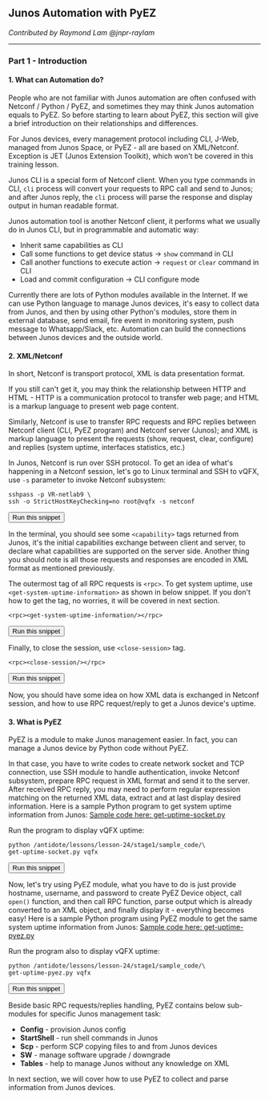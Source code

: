 ## Junos Automation with PyEZ

*Contributed by Raymond Lam @jnpr-raylam*

---

### Part 1 - Introduction

#### 1. What can Automation do?

People who are not familiar with Junos automation are often confused with Netconf / Python / PyEZ, and sometimes they may think Junos automation equals to PyEZ.  So before starting to learn about PyEZ, this section will give a brief introduction on their relationships and differences.

For Junos devices, every management protocol including CLI, J-Web, managed from Junos Space, or PyEZ - all are based on XML/Netconf. Exception is JET (Junos Extension Toolkit), which won't be covered in this training lesson.

Junos CLI is a special form of Netconf client. When you type commands in CLI, `cli` process will convert your requests to RPC call and send to Junos; and after Junos reply, the `cli` process will parse the response and display output in human readable format.

Junos automation tool is another Netconf client, it performs what we usually do in Junos CLI, but in programmable and automatic way:
  - Inherit same capabilities as CLI
  - Call some functions to get device status -> `show` command in CLI
  - Call another functions to execute action -> `request` or `clear` command in CLI
  - Load and commit configuration -> CLI configure mode

Currently there are lots of Python modules available in the Internet. If we can use Python language to manage Junos devices, it's easy to collect data from Junos, and then by using other Python's modules, store them in external database, send email, fire event in monitoring system, push message to Whatsapp/Slack, etc.  Automation can build the connections between Junos devices and the outside world.

#### 2. XML/Netconf

In short, Netconf is transport protocol, XML is data presentation format.

If you still can't get it, you may think the relationship between HTTP and HTML - HTTP is a communication protocol to transfer web page; and HTML is a markup language to present web page content.

Similarly, Netconf is use to transfer RPC requests and RPC replies between Netconf client (CLI, PyEZ program) and Netconf server (Junos); and XML is markup language to present the requests (show, request, clear, configure) and replies (system uptime, interfaces statistics, etc.)

In Junos, Netconf is run over SSH protocol. To get an idea of what's happening in a Netconf session, let's go to Linux terminal and SSH to vQFX, use `-s` parameter to invoke Netconf subsystem: 

```
sshpass -p VR-netlab9 \
ssh -o StrictHostKeyChecking=no root@vqfx -s netconf
```
<button type="button" class="btn btn-primary btn-sm" onclick="runSnippetInTab('linux', 0)">Run this snippet</button>

In the terminal, you should see some `<capability>` tags returned from Junos, it's the initial capabilities exchange between client and server, to declare what capabilities are supported on the server side. Another thing you should note is all those requests and responses are encoded in XML format as mentioned previously.

The outermost tag of all RPC requests is `<rpc>`. To get system uptime, use `<get-system-uptime-information>` as shown in below snippet. If you don't how to get the tag, no worries, it will be covered in next section.

```
<rpc><get-system-uptime-information/></rpc>
```
<button type="button" class="btn btn-primary btn-sm" onclick="runSnippetInTab('linux', 1)">Run this snippet</button>

Finally, to close the session, use `<close-session>` tag.

```
<rpc><close-session/></rpc>
```
<button type="button" class="btn btn-primary btn-sm" onclick="runSnippetInTab('linux', 2)">Run this snippet</button>

Now, you should have some idea on how XML data is exchanged in Netconf session, and how to use RPC request/reply to get a Junos device's uptime.

#### 3. What is PyEZ

PyEZ is a module to make Junos management easier. In fact, you can manage a Junos device by Python code without PyEZ.

In that case, you have to write codes to create network socket and TCP connection, use SSH module to handle authentication, invoke Netconf subsystem, prepare RPC request in XML format and send it to the server.  After received RPC reply, you may need to perform regular expression matching on the returned XML data, extract and at last display desired information. Here is a sample Python program to get system uptime information from Junos: <a href="https://raw.githubusercontent.com/nre-learning/antidote/lesson-24/lessons/lesson-24/stage1/sample_code/get-uptime-socket.py" target="_blank">Sample code here: get-uptime-socket.py</a>

Run the program to display vQFX uptime:

```
python /antidote/lessons/lesson-24/stage1/sample_code/\
get-uptime-socket.py vqfx
```
<button type="button" class="btn btn-primary btn-sm" onclick="runSnippetInTab('linux', 3)">Run this snippet</button>

Now, let's try using PyEZ module, what you have to do is just provide hostname, username, and password to create PyEZ Device object, call `open()` function, and then call RPC function, parse output which is already converted to an XML object, and finally display it -  everything becomes easy!  Here is a sample Python program using PyEZ module to get the same system uptime information from Junos: <a href="https://raw.githubusercontent.com/nre-learning/antidote/lesson-24/lessons/lesson-24/stage1/sample_code/get-uptime-pyez.py" target="_blank">Sample code here: get-uptime-pyez.py</a>

Run the program also to display vQFX uptime:

```
python /antidote/lessons/lesson-24/stage1/sample_code/\
get-uptime-pyez.py vqfx
```
<button type="button" class="btn btn-primary btn-sm" onclick="runSnippetInTab('linux', 4)">Run this snippet</button>

Beside basic RPC requests/replies handling, PyEZ contains below sub-modules for specific Junos management task:
  - **Config** - provision Junos config
  - **StartShell** - run shell commands in Junos
  - **Scp** - perform SCP copying files to and from Junos devices
  - **SW** - manage software upgrade / downgrade
  - **Tables** - help to manage Junos without any knowledge on XML

In next section, we will cover how to use PyEZ to collect and parse information from Junos devices.
